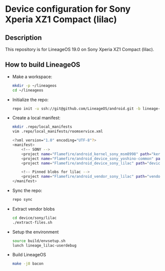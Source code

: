 Device configuration for Sony Xperia XZ1 Compact (lilac)
========================================================

Description
-----------

This repository is for LineageOS 19.0 on Sony Xperia XZ1 Compact (lilac).

How to build LineageOS
----------------------

* Make a workspace:

    ```bash
    mkdir -p ~/lineageos
    cd ~/lineageos
    ```

* Initialize the repo:

    ```bash
    repo init -u ssh://git@github.com/LineageOS/android.git -b lineage-19.0
    ```

* Create a local manifest:

    ```bash
    mkdir .repo/local_manifests
    vim .repo/local_manifests/roomservice.xml

    <?xml version="1.0" encoding="UTF-8"?>
    <manifest>
        <!-- SONY -->
        <project name="Flamefire/android_kernel_sony_msm8998" path="kernel/sony/msm8998" remote="github" revision="lineage-19.0" />
        <project name="Flamefire/android_device_sony_yoshino-common" path="device/sony/yoshino-common" remote="github" revision="lineage-19.0" />
        <project name="Flamefire/android_device_sony_lilac" path="device/sony/lilac" remote="github" revision="lineage-19.0" />

        <!-- Pinned blobs for lilac -->
        <project name="Flamefire/android_vendor_sony_lilac" path="vendor/sony/lilac" remote="github" revision="lineage-19.0" />
    </manifest>
    ```

* Sync the repo:

    ```bash
    repo sync
    ```

* Extract vendor blobs

    ```bash
    cd device/sony/lilac
    ./extract-files.sh
    ```

* Setup the environment

    ```bash
    source build/envsetup.sh
    lunch lineage_lilac-userdebug
    ```

* Build LineageOS

    ```bash
    make -j8 bacon
    ```
